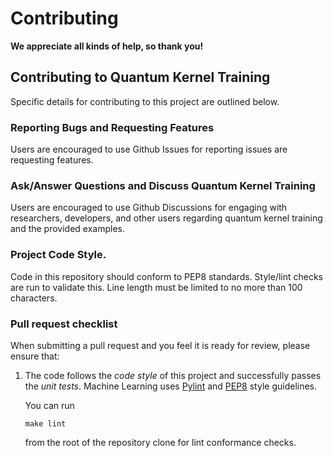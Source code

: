 # Contributing

**We appreciate all kinds of help, so thank you!**

## Contributing to Quantum Kernel Training

Specific details for contributing to this project are outlined below.

### Reporting Bugs and Requesting Features

Users are encouraged to use Github Issues for reporting issues are requesting features.

### Ask/Answer Questions and Discuss Quantum Kernel Training

Users are encouraged to use Github Discussions for engaging with researchers, developers, and other users regarding quantum kernel training and the provided examples.

### Project Code Style.

Code in this repository should conform to PEP8 standards. Style/lint checks are run to validate this. Line length must be limited to no more than 100 characters.

### Pull request checklist

When submitting a pull request and you feel it is ready for review,
please ensure that:

1. The code follows the _code style_ of this project and successfully
   passes the _unit tests_. Machine Learning uses [Pylint](https://www.pylint.org) and
   [PEP8](https://www.python.org/dev/peps/pep-0008) style guidelines.
   
   You can run
   ```shell script
   make lint
   ```
   from the root of the repository clone for lint conformance checks.
